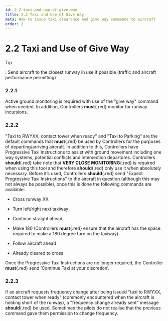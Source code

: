 ```yaml
---
id: 2.2-taxi-and-use-of-give-way
title: 2.2 Taxi and Use of Give Way
meta: How to issue taxi clearance and give way commands to aircraft
order: 2
---
```


# 2.2  Taxi and Use of Give Way

 

Tip

: Send aircraft to the closest runway in use if possible (traffic and aircraft performance permitting)

 

### 2.2.1    

Active ground monitoring is required with use of the "give way" command when needed. In addition, Controllers **must**{.red} monitor for runway incursions.

 

### 2.2.2    

"Taxi to RWYXX, contact tower when ready" and "Taxi to Parking" are the default commands that **must**{.red} be used by Controllers for the purposes of departing/arriving aircraft. In addition to this, Controllers have Progressive Taxi Instructions to assist with ground movement including one way systems, potential conflicts and intersection departures. Controllers **should**{.red} take note that **VERY CLOSE MONITORING**{.red} is required when using this tool and therefore **should**{.red} only use it when absolutely necessary. Before it’s used, Controllers **should**{.red} send "Expect Progressive Taxi Instructions" to the aircraft in question (although this may not always be possible), once this is done the following commands are available:

 

 -    Cross runway XX

 -    Turn left/right next taxiway

 -    Continue straight ahead

 -    Make 180 (Controllers **must**{.red} ensure that the aircraft has the space required to make a 180 degree turn on the taxiway)

 -    Follow aircraft ahead

 -    Already cleared to cross

 

Once the Progressive Taxi Instructions are no longer required, the Controller **must**{.red} send ‘Continue Taxi at your discretion’.

 

### 2.2.3    

If an aircraft requests frequency change after being issued "taxi to RWYXX, contact tower when ready" (commonly encountered when the aircraft is holding short of the runway), a "frequency change already sent" message **should**{.red} be used. Sometimes the pilots do not realise that the previous command gave them permission to change frequency.

 
